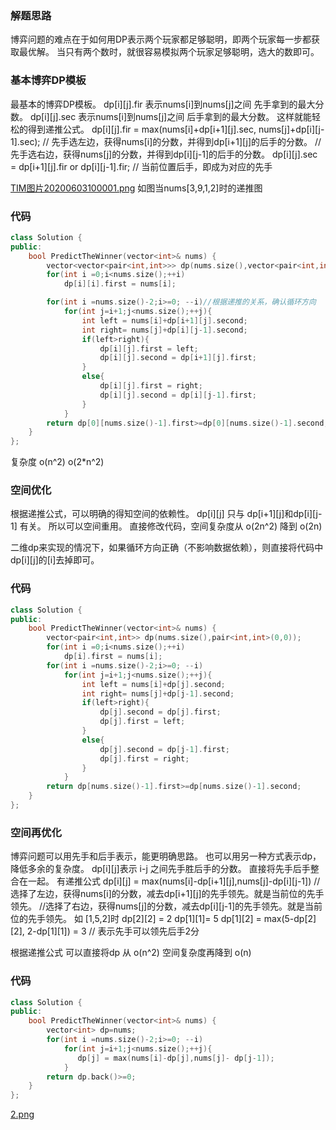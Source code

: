 ### 解题思路
博弈问题的难点在于如何用DP表示两个玩家都足够聪明，即两个玩家每一步都获取最优解。
当只有两个数时，就很容易模拟两个玩家足够聪明，选大的数即可。
### 基本博弈DP模板
最基本的博弈DP模板。
dp[i][j].fir 表示nums[i]到nums[j]之间 先手拿到的最大分数。
dp[i][j].sec 表示nums[i]到nums[j]之间 后手拿到的最大分数。
这样就能轻松的得到递推公式。
dp[i][j].fir = max(nums[i]+dp[i+1][j].sec, nums[j]+dp[i][j-1].sec);
// 先手选左边，获得nums[i]的分数，并得到dp[i+1][j]的后手的分数。
// 先手选右边，获得nums[j]的分数，并得到dp[i][j-1]的后手的分数。
dp[i][j].sec = dp[i+1][j].fir or dp[i][j-1].fir;
// 当前位置后手，即成为对应的先手

 [TIM图片20200603100001.png](https://pic.leetcode-cn.com/d5fa1c0fce2a0e607fdec6e0bb4e8f7c9bbcfb743959c743b0dc67b5399d49dd-TIM%E5%9B%BE%E7%89%8720200603100001.png)
如图当nums[3,9,1,2]时的递推图

### 代码

```cpp
class Solution {
public:
    bool PredictTheWinner(vector<int>& nums) {
        vector<vector<pair<int,int>>> dp(nums.size(),vector<pair<int,int>>(nums.size(),pair<int,int>(0,0)));
        for(int i =0;i<nums.size();++i)
            dp[i][i].first = nums[i];

        for(int i =nums.size()-2;i>=0; --i)//根据递推的关系，确认循环方向
            for(int j=i+1;j<nums.size();++j){
                int left = nums[i]+dp[i+1][j].second;
                int right= nums[j]+dp[i][j-1].second;
                if(left>right){
                    dp[i][j].first = left;
                    dp[i][j].second = dp[i+1][j].first;
                }
                else{
                    dp[i][j].first = right;
                    dp[i][j].second = dp[i][j-1].first;
                }
            }
        return dp[0][nums.size()-1].first>=dp[0][nums.size()-1].second;
    }
};
```
复杂度 o(n^2)  o(2*n^2)
### 空间优化
根据递推公式，可以明确的得知空间的依赖性。
dp[i][j] 只与 dp[i+1][j]和dp[i][j-1] 有关。 所以可以空间重用。
直接修改代码，空间复杂度从 o(2n^2) 降到 o(2n)

二维dp来实现的情况下，如果循环方向正确（不影响数据依赖），则直接将代码中dp[i][j]的[i]去掉即可。
### 代码

```cpp
class Solution {
public:
    bool PredictTheWinner(vector<int>& nums) {
        vector<pair<int,int>> dp(nums.size(),pair<int,int>(0,0));
        for(int i =0;i<nums.size();++i)
            dp[i].first = nums[i];
        for(int i =nums.size()-2;i>=0; --i)
            for(int j=i+1;j<nums.size();++j){
                int left = nums[i]+dp[j].second;
                int right= nums[j]+dp[j-1].second;
                if(left>right){
                    dp[j].second = dp[j].first;
                    dp[j].first = left;
                }
                else{
                    dp[j].second = dp[j-1].first;
                    dp[j].first = right;
                }
            }
        return dp[nums.size()-1].first>=dp[nums.size()-1].second;
    }
};
```
### 空间再优化
博弈问题可以用先手和后手表示，能更明确思路。
也可以用另一种方式表示dp，降低多余的复杂度。
dp[i][j]表示 i-j 之间先手胜后手的分数。 直接将先手后手整合在一起。
有递推公式
dp[i][j] = max(nums[i]-dp[i+1][j],nums[j]-dp[i][j-1])
//选择了左边，获得nums[i]的分数，减去dp[i+1][j]的先手领先。就是当前位的先手领先。
//选择了右边，获得nums[j]的分数，减去dp[i][j-1]的先手领先。就是当前位的先手领先。
如 [1,5,2]时  dp[2][2] = 2  dp[1][1]= 5
dp[1][2] = max(5-dp[2][2], 2-dp[1][1]) = 3 // 表示先手可以领先后手2分

根据递推公式 可以直接将dp 从 o(n^2) 空间复杂度再降到 o(n)

### 代码

```cpp
class Solution {
public:
    bool PredictTheWinner(vector<int>& nums) {
        vector<int> dp=nums;
        for(int i =nums.size()-2;i>=0; --i)
            for(int j=i+1;j<nums.size();++j){
               dp[j] = max(nums[i]-dp[j],nums[j]- dp[j-1]);
            }
        return dp.back()>=0;
    }
};
```
 [2.png](https://pic.leetcode-cn.com/12b0c91610151ac9b262d6839fe06071563b11cdf0e607152b7a9c3b98d0b58f-2.png)
